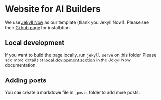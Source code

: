 # Website for AI Builders

We use [Jekyll Now](https://github.com/barryclark/jekyll-now) as our template (thank you Jekyll Now!).
Please see their [Github page](https://github.com/barryclark/jekyll-now) for installation.

## Local development

If you want to build the page locally, run `jekyll serve` on this folder. Please see more details at
[local devlopment section](https://github.com/barryclark/jekyll-now#local-development) in the Jekyll Now documentation.

## Adding posts

You can create a markdown file in `_posts` folder to add more posts.
